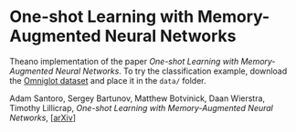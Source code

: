 # One-shot Learning with Memory-Augmented Neural Networks

Theano implementation of the paper *One-shot Learning with Memory-Augmented Neural Networks*. To try the classification example, download the [Omniglot dataset](https://github.com/brendenlake/omniglot) and place it in the `data/` folder.

Adam Santoro, Sergey Bartunov, Matthew Botvinick, Daan Wierstra, Timothy Lillicrap, *One-shot Learning with Memory-Augmented Neural Networks*, [[arXiv](http://arxiv.org/abs/1605.06065)]

